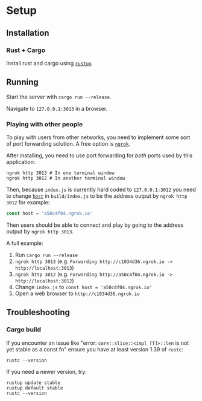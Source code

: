 # Setup

## Installation

### Rust + Cargo
Install rust and cargo using [`rustup`](https://doc.rust-lang.org/book/ch01-01-installation.html#installation).

## Running

Start the server with `cargo run --release`.

Navigate to `127.0.0.1:3013` in a browser.

### Playing with other people

To play with users from other networks, you need to implement some sort of port
forwarding solution. A free option is [`ngrok`](https://ngrok.com/).

After installing, you need to use port forwarding for _both_ ports used by this application:
```
ngrok http 3013 # In one terminal window
ngrok http 3012 # In another terminal window
```

Then, because `index.js` is currently hard coded to `127.0.0.1:3012` you need to change
[`host`](https://github.com/mlodato517/snake/blob/master/build/index.js#L18) in `build/index.js`
to be the address output by `ngrok http 3012` for example:
```js
const host = 'a50c4f04.ngrok.io'
```

Then users should be able to connect and play by going to the address output by `ngrok http 3013`.

A full example:
1. Run `cargo run --release`
1. `ngrok http 3013` (e.g. `Forwarding http://c1034d36.ngrok.io -> http://localhost:3013`)
1. `ngrok http 3012` (e.g. `Forwarding http://a50c4f04.ngrok.io -> http://localhost:3012`)
1. Change `index.js` to `const host = 'a50c4f04.ngrok.io'`
1. Open a web browser to `http://c1034d36.ngrok.io`

## Troubleshooting

### Cargo build
If you encounter an issue like "error: `core::slice::<impl [T]>::len`
is not yet stable as a const fn" ensure you have at least version 1.39 of `rustc`:
```
rustc --version
```
If you need a newer version, try:
```
rustup update stable
rustup default stable
rustc --version
```
